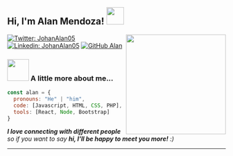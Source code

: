 <h2> Hi, I'm Alan Mendoza! <img src="https://media.giphy.com/media/QssGEmpkyEOhBCb7e1/giphy.gif" width="40"></h2>
<img align='right' src="https://media.giphy.com/media/XH9wwXfUXu91wAJwN5/giphy.gif" width="230">


[![Twitter: JohanAlan05](https://img.shields.io/twitter/follow/JohanAlan05?style=social)](https://twitter.com/JohanAlan05)
[![Linkedin: JohanAlan05](https://img.shields.io/badge/-JohanAlan05-blue?style=flat-square&logo=Linkedin&logoColor=white&link=https://www.linkedin.com/in/johan-alan/)](https://www.linkedin.com/in/johan-alan/)
[![GitHub Alan](https://img.shields.io/github/followers/llalanmendozall?label=follow&style=social)](https://github.com/llAlanMendozall)


### <img src="https://media.giphy.com/media/X5huRWX5MOKDRjY7Ot/giphy.gif" width="50"> A little more about me...  

```javascript
const alan = {
  pronouns: "He" | "him",
  code: [Javascript, HTML, CSS, PHP],
  tools: [React, Node, Bootstrap]
}
```

<em><b>I love connecting with different people</b> so if you want to say <b>hi, I'll be happy to meet you more!</b> :)</em>

---
